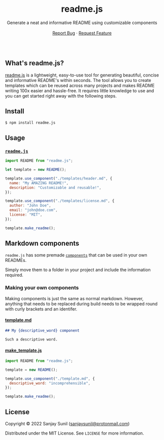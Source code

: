<!-- Header -->
<br/><br/>
<h1 align="center">readme.js</h1>
  <p align="center">
    Generate a neat and informative README using customizable components
    <br />
    <br />
    <a href="https://github.com/SanjaySunil/package-readme/issues">Report Bug</a>
    ·
    <a href="https://github.com/SanjaySunil/package-readme/issues">Request Feature</a>
  </p>
</h1>
<br/><br/>

<!-- Description -->
## What's readme.js?

[readme.js]() is a lightweight, easy-to-use tool for generating beautiful, concise and informative README's within seconds. The tool allows you to create templates which can be reused across many projects and makes README writing 100x easier and hassle-free. It requires little knowledge to use and you can get started right away with the following steps.

<!-- Install -->
## Install
```sh
$ npm install readme.js
```

<!-- Usage
This is a pre-written component which will be directly used in the README.
-->

## Usage

### [`readme.js`](../examples/readme.js)

```js
import README from "readme.js";

let template = new README();

template.use_component("./templates/header.md", {
  name: "My AMAZING README!",
  description: "Customizable and reusable!",
});

template.use_component("./templates/license.md", {
  author: "John Doe",
  email: "john@doe.com",
  license: "MIT",
});

template.make_readme();
```


<!-- Using markdown components -->

## Markdown components

`readme.js` has some premade [`components`](../templates/) that can be used in your own READMEs.

Simply move them to a folder in your project and include the information required.

### Making your own components

Making components is just the same as normal markdown. However, anything that needs to be replaced during build needs to be wrapped round with curly brackets and an identifer.

#### [template.md]()

```markdown
## My {descriptive_word} component

Such a descriptive word.
```

#### [make_template.js]()

```js
import README from "readme.js";

template = new README();

template.use_component("./template.md", {
  descriptive_word: "incomprehensible",
});

template.make_readme();
```


<!-- License -->
## License

Copyright © 2022 Sanjay Sunil (sanjaysunil@protonmail.com)

Distributed under the MIT License. See `LICENSE` for more information.